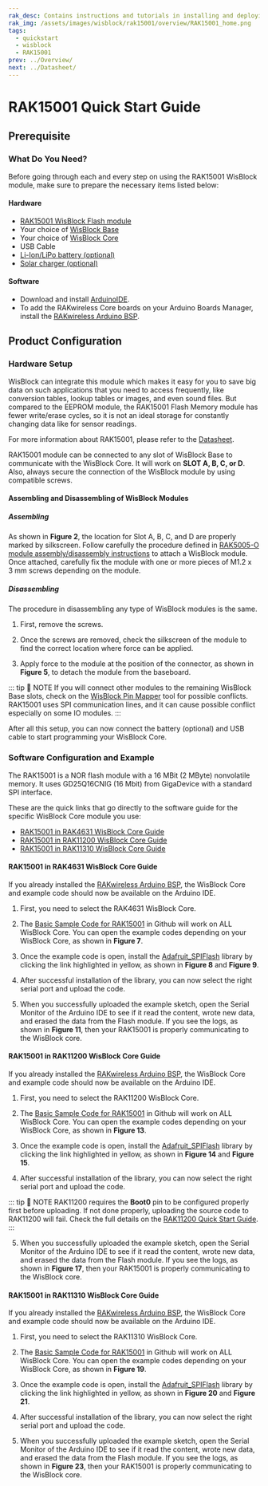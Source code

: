 ```yaml
---
rak_desc: Contains instructions and tutorials in installing and deploying your RAK15001. Instructions are written in a detailed and step-by-step manner for an easier experience in setting up your device. Aside from the hardware configuration, it also contains a software setup that includes detailed example codes that will help you get started.
rak_img: /assets/images/wisblock/rak15001/overview/RAK15001_home.png
tags:
  - quickstart
  - wisblock
  - RAK15001
prev: ../Overview/ 
next: ../Datasheet/ 
---
```


# RAK15001 Quick Start Guide

<!--
## Introduction

This guide introduces the WisBlock RAK15001 WisBlock Flash module and how to program with it.
-->

## Prerequisite

### What Do You Need?

Before going through each and every step on using the RAK15001 WisBlock module, make sure to prepare the necessary items listed below:

#### Hardware

- [RAK15001 WisBlock Flash module](https://store.rakwireless.com/collections/wisblock-storage/products/wisblock-flash-module-rak15001)
- Your choice of [WisBlock Base](https://store.rakwireless.com/collections/wisblock-base) 
- Your choice of [WisBlock Core](https://store.rakwireless.com/collections/wisblock-core)
- USB Cable
- [Li-Ion/LiPo battery (optional)](https://store.rakwireless.com/collections/wisblock-accessory/products/battery-connector-cable)
- [Solar charger (optional)](https://store.rakwireless.com/collections/wisblock-accessory/products/solar-panel-connector-cable)

#### Software

- Download and install [ArduinoIDE](https://www.arduino.cc/en/Main/Software).
- To add the RAKwireless Core boards on your Arduino Boards Manager, install the [RAKwireless Arduino BSP](https://github.com/RAKWireless/RAKwireless-Arduino-BSP-Index).

## Product Configuration

### Hardware Setup

WisBlock can integrate this module which makes it easy for you to save big data on such applications that you need to access frequently, like conversion tables, lookup tables or images, and even sound files. But compared to the EEPROM module, the RAK15001 Flash Memory module has fewer write/erase cycles, so it is not an ideal storage for constantly changing data like for sensor readings.

For more information about RAK15001, please refer to the [Datasheet](../Datasheet/).

RAK15001 module can be connected to any slot of WisBlock Base to communicate with the WisBlock Core. It will work on **SLOT A, B, C, or D**. Also, always secure the connection of the WisBlock module by using compatible screws.

<rk-img
  src="/assets/images/wisblock/rak15001/quickstart/rak15001_mounting.png"
  width="70%"
  caption="RAK15001 connection to WisBlock Base"
/>

#### Assembling and Disassembling of WisBlock Modules

##### Assembling

As shown in **Figure 2**, the location for Slot A, B, C, and D are properly marked by silkscreen. Follow carefully the procedure defined in [RAK5005-O module assembly/disassembly instructions](https://docs.rakwireless.com/Knowledge-Hub/Learn/RAK5005-O-Baseboard-Installation-Guide/) to attach a WisBlock module. Once attached, carefully fix the module with one or more pieces of M1.2 x 3&nbsp;mm screws depending on the module.

<rk-img
  src="/assets/images/wisblock/rak15001/quickstart/wisblock-sensor-silkscreen.png"
  width="70%"
  caption="Sensor connection to WisBlock Base"
/>

##### Disassembling

The procedure in disassembling any type of WisBlock modules is the same. 

1. First, remove the screws.  

<rk-img
  src="/assets/images/wisblock/rak15001/quickstart/removing-screws.png"
  width="70%"
  caption="Removing screws from the WisBlock module"
/>

2. Once the screws are removed, check the silkscreen of the module to find the correct location where force can be applied.

<rk-img
  src="/assets/images/wisblock/rak15001/quickstart/detaching-silkscreen.png"
  width="70%"
  caption="Detaching silkscreen on the WisBlock module"
/>

3. Apply force to the module at the position of the connector, as shown in **Figure 5**, to detach the module from the baseboard.

<rk-img
  src="/assets/images/wisblock/rak15001/quickstart/detaching-module.png"
  width="70%"
  caption="Applying even forces on the proper location of a WisBlock module"
/>

::: tip 📝 NOTE
If you will connect other modules to the remaining WisBlock Base slots, check on the [WisBlock Pin Mapper](https://docs.rakwireless.com/Knowledge-Hub/Pin-Mapper/) tool for possible conflicts. RAK15001 uses SPI communication lines, and it can cause possible conflict especially on some IO modules.
:::

After all this setup, you can now connect the battery (optional) and USB cable to start programming your WisBlock Core.

### Software Configuration and Example

The RAK15001 is a NOR flash module with a 16&nbsp;MBit (2&nbsp;MByte) nonvolatile memory. It uses GD25Q16CNIG (16&nbsp;Mbit) from GigaDevice with a standard SPI interface.

These are the quick links that go directly to the software guide for the specific WisBlock Core module you use:

- [RAK15001 in RAK4631 WisBlock Core Guide](/Product-Categories/WisBlock/RAK15001/Quickstart/#rak15001-in-rak4631-wisblock-core-guide)
- [RAK15001 in RAK11200 WisBlock Core Guide](/Product-Categories/WisBlock/RAK15001/Quickstart/#rak15001-in-rak11200-wisblock-core-guide)
- [RAK15001 in RAK11310 WisBlock Core Guide](/Product-Categories/WisBlock/RAK15001/Quickstart/#rak15001-in-rak11310-wisblock-core-guide)

#### RAK15001 in RAK4631 WisBlock Core Guide

If you already installed the [RAKwireless Arduino BSP](https://github.com/RAKWireless/RAKwireless-Arduino-BSP-Index), the WisBlock Core and example code should now be available on the Arduino IDE.

1. First, you need to select the RAK4631 WisBlock Core.

<rk-img
  src="/assets/images/wisblock/rak15001/quickstart/rak4631-board.png"
  width="100%"
  caption="Selecting RAK4631 as WisBlock Core"
/>

2. The [Basic Sample Code for RAK15001](https://github.com/RAKWireless/WisBlock/tree/master/examples/common/sensors/RAK15001_Flash_GD25Q16C) in Github will work on ALL WisBlock Core. You can open the example codes depending on your WisBlock Core, as shown in **Figure 7**.

<rk-img
  src="/assets/images/wisblock/rak15001/quickstart/rak4631-examplecode.png"
  width="100%"
  caption="Opening RAK15001 example code for RAK4631 WisBlock Core"
/>

3. Once the example code is open, install the [Adafruit_SPIFlash](https://github.com/adafruit/Adafruit_SPIFlash) library by clicking the link highlighted in yellow, as shown in **Figure 8** and **Figure 9**.

<rk-img
  src="/assets/images/wisblock/rak15001/quickstart/rak15001-lib.png"
  width="100%"
  caption="Accessing the library used for RAK15001 Module"
/>

<rk-img
  src="/assets/images/wisblock/rak15001/quickstart/rak15001-libinstall.png"
  width="70%"
  caption="Installing the compatible library for RAK15001 Module"
/>

4. After successful installation of the library, you can now select the right serial port and upload the code.

<rk-img
  src="/assets/images/wisblock/rak15001/quickstart/rak4631-selectport.png"
  width="100%"
  caption="Selecting the correct Serial Port"
/>


5. When you successfully uploaded the example sketch, open the Serial Monitor of the Arduino IDE to see if it read the content, wrote new data, and erased the data from the Flash module. If you see the logs, as shown in **Figure 11**, then your RAK15001 is properly communicating to the WisBlock core.

<rk-img
  src="/assets/images/wisblock/rak15001/quickstart/rak15001-logs.png"
  width="70%"
  caption="RAK15001 Read, Write, and Erase data"
/>

#### RAK15001 in RAK11200 WisBlock Core Guide

If you already installed the [RAKwireless Arduino BSP](https://github.com/RAKWireless/RAKwireless-Arduino-BSP-Index), the WisBlock Core and example code should now be available on the Arduino IDE.

1. First, you need to select the RAK11200 WisBlock Core.

<rk-img
  src="/assets/images/wisblock/rak15001/quickstart/rak11200-board.png"
  width="100%"
  caption="Selecting RAK11200 as WisBlock Core"
/>

2. The [Basic Sample Code for RAK15001](https://github.com/RAKWireless/WisBlock/tree/master/examples/common/sensors/RAK15001_Flash_GD25Q16C) in Github will work on ALL WisBlock Core. You can open the example codes depending on your WisBlock Core, as shown in **Figure 13**.

<rk-img
  src="/assets/images/wisblock/rak15001/quickstart/rak11200-examplecode.png"
  width="100%"
  caption="Opening RAK15001 example code for RAK11200 WisBlock Core"
/>

3. Once the example code is open, install the [Adafruit_SPIFlash](https://github.com/adafruit/Adafruit_SPIFlash) library by clicking the link highlighted in yellow, as shown in **Figure 14** and **Figure 15**.

<rk-img
  src="/assets/images/wisblock/rak15001/quickstart/rak15001-lib.png"
  width="100%"
  caption="Accessing the library used for RAK15001 Module"
/>

<rk-img
  src="/assets/images/wisblock/rak15001/quickstart/rak15001-libinstall.png"
  width="70%"
  caption="Installing the compatible library for RAK15001 Module"
/>

4. After successful installation of the library, you can now select the right serial port and upload the code.

::: tip 📝 NOTE
RAK11200 requires the **Boot0** pin to be configured properly first before uploading. If not done properly, uploading the source code to RAK11200 will fail. Check the full details on the [RAK11200 Quick Start Guide](https://docs.rakwireless.com/Product-Categories/WisBlock/RAK11200/Quickstart/#uploading-to-wisblock).
:::

<rk-img
  src="/assets/images/wisblock/rak15001/quickstart/rak11200-selectport.png"
  width="100%"
  caption="Selecting the correct Serial Port"
/>


5. When you successfully uploaded the example sketch, open the Serial Monitor of the Arduino IDE to see if it read the content, wrote new data, and erased the data from the Flash module. If you see the logs, as shown in **Figure 17**, then your RAK15001 is properly communicating to the WisBlock core.

<rk-img
  src="/assets/images/wisblock/rak15001/quickstart/rak15001-logs.png"
  width="70%"
  caption="RAK15001 Read, Write, and Erase data"
/>

#### RAK15001 in RAK11310 WisBlock Core Guide

If you already installed the [RAKwireless Arduino BSP](https://github.com/RAKWireless/RAKwireless-Arduino-BSP-Index), the WisBlock Core and example code should now be available on the Arduino IDE.

1. First, you need to select the RAK11310 WisBlock Core.

<rk-img
  src="/assets/images/wisblock/rak15001/quickstart/rak11310-board.png"
  width="100%"
  caption="Selecting RAK11310 as WisBlock Core"
/>

2. The [Basic Sample Code for RAK15001](https://github.com/RAKWireless/WisBlock/tree/master/examples/common/sensors/RAK15001_Flash_GD25Q16C) in Github will work on ALL WisBlock Core. You can open the example codes depending on your WisBlock Core, as shown in **Figure 19**.

<rk-img
  src="/assets/images/wisblock/rak15001/quickstart/rak11310-examplecode.png"
  width="100%"
  caption="Opening RAK15001 example code for RAK11310 WisBlock Core"
/>

3. Once the example code is open, install the [Adafruit_SPIFlash](https://github.com/adafruit/Adafruit_SPIFlash) library by clicking the link highlighted in yellow, as shown in **Figure 20** and **Figure 21**.

<rk-img
  src="/assets/images/wisblock/rak15001/quickstart/rak15001-lib.png"
  width="100%"
  caption="Accessing the library used for RAK15001 Module"
/>

<rk-img
  src="/assets/images/wisblock/rak15001/quickstart/rak15001-libinstall.png"
  width="70%"
  caption="Installing the compatible library for RAK15001 Module"
/>

4. After successful installation of the library, you can now select the right serial port and upload the code.

<rk-img
  src="/assets/images/wisblock/rak15001/quickstart/rak11310-selectport.png"
  width="100%"
  caption="Selecting the correct Serial Port"
/>


5. When you successfully uploaded the example sketch, open the Serial Monitor of the Arduino IDE to see if it read the content, wrote new data, and erased the data from the Flash module. If you see the logs, as shown in **Figure 23**, then your RAK15001 is properly communicating to the WisBlock core.

<rk-img
  src="/assets/images/wisblock/rak15001/quickstart/rak15001-logs.png"
  width="70%"
  caption="RAK15001 Read, Write, and Erase data"
/>

